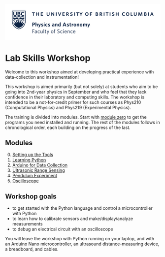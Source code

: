 ![](Resources/Images/ubc_physics_and_astronomy.png)
# Lab Skills Workshop
Welcome to this workshop aimed at developing practical experience with data-collection and instrumentation!

This workshop is aimed primarily (but not solely) at students who aim to be going into 2nd-year physics in September and who feel that they lack confidence in their laboratory and computing skills. The workshop is intended to be a not-for-credit primer for such courses as Phys210 (Computational Physics) and Phys219 (Experimental Physics).

The training is divided into modules. Start with [module zero](/0.%20Setting%20up%20the%20Tools/) to get the programs you need installed and running. The rest of the modules follows in chronological order, each building on the progress of the last.

## Modules
0. [Setting up the Tools](/0.%20Setting%20up%20the%20Tools/)
1. [Learning Python](/1.%20Learning%20Python/)
2. [Arduino for Data Collection](/2.%20Arduino%20for%20Data%20Collection/)
3. [Ultrasonic Range Sensing](/3.%20Ultrasonic%20Range%20Sensing/)
4. [Pendulum Experiment](/4.%20Pendulum%20Experiment/)
5. [Oscilloscope](/5.%20Oscilloscope/)


## Workshop goals
- to get started with the Python language and control a microcontroller with Python
- to learn how to calibrate sensors and make/display/analyze measurements
- to debug an electrical circuit with an oscilloscope

You will leave the workshop with Python running on your laptop, and with an Arduino Nano microcontroller, an ultrasound distance-measuring device, a breadboard, and cables.
